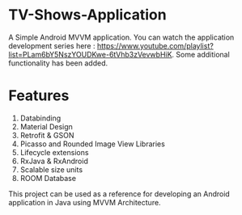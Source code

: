 # TV-Shows-Application
A Simple Android MVVM application. You can watch the application development series here : https://www.youtube.com/playlist?list=PLam6bY5NszYOUDKwe-6tVhb3zVevwbHiK. Some additional functionality has been added.

# Features
1. Databinding
2. Material Design
3. Retrofit & GSON
4. Picasso and Rounded Image View Libraries
5. Lifecycle extensions
6. RxJava & RxAndroid
7. Scalable size units
8. ROOM Database

This project can be used as a reference for developing an Android application in Java using MVVM Architecture.
